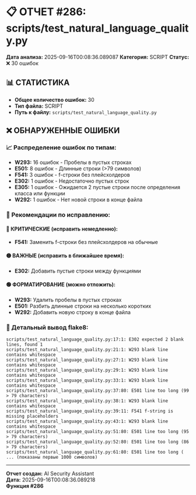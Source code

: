 # 📋 ОТЧЕТ #286: scripts/test_natural_language_quality.py

**Дата анализа:** 2025-09-16T00:08:36.089087
**Категория:** SCRIPT
**Статус:** ❌ 30 ошибок

## 📊 СТАТИСТИКА

- **Общее количество ошибок:** 30
- **Тип файла:** SCRIPT
- **Путь к файлу:** `scripts/test_natural_language_quality.py`

## ❌ ОБНАРУЖЕННЫЕ ОШИБКИ

### 📈 Распределение ошибок по типам:

- **W293:** 16 ошибок - Пробелы в пустых строках
- **E501:** 8 ошибок - Длинные строки (>79 символов)
- **F541:** 3 ошибок - f-строки без плейсхолдеров
- **E302:** 1 ошибок - Недостаточно пустых строк
- **E305:** 1 ошибок - Ожидается 2 пустые строки после определения класса или функции
- **W292:** 1 ошибок - Нет новой строки в конце файла

### 🎯 Рекомендации по исправлению:

#### 🔴 КРИТИЧЕСКИЕ (исправить немедленно):
- **F541:** Заменить f-строки без плейсхолдеров на обычные

#### 🟡 ВАЖНЫЕ (исправить в ближайшее время):
- **E302:** Добавить пустые строки между функциями

#### 🟢 ФОРМАТИРОВАНИЕ (можно отложить):
- **W293:** Удалить пробелы в пустых строках
- **E501:** Разбить длинные строки на несколько коротких
- **W292:** Добавить новую строку в конце файла

### 📝 Детальный вывод flake8:

```
scripts/test_natural_language_quality.py:17:1: E302 expected 2 blank lines, found 1
scripts/test_natural_language_quality.py:21:1: W293 blank line contains whitespace
scripts/test_natural_language_quality.py:27:1: W293 blank line contains whitespace
scripts/test_natural_language_quality.py:29:1: W293 blank line contains whitespace
scripts/test_natural_language_quality.py:33:1: W293 blank line contains whitespace
scripts/test_natural_language_quality.py:37:80: E501 line too long (99 > 79 characters)
scripts/test_natural_language_quality.py:38:1: W293 blank line contains whitespace
scripts/test_natural_language_quality.py:39:11: F541 f-string is missing placeholders
scripts/test_natural_language_quality.py:43:1: W293 blank line contains whitespace
scripts/test_natural_language_quality.py:51:80: E501 line too long (95 > 79 characters)
scripts/test_natural_language_quality.py:52:80: E501 line too long (86 > 79 characters)
scripts/test_natural_language_quality.py:61:80: E501 line too long (
... (показаны первые 1000 символов)
```

---
**Отчет создан:** AI Security Assistant  
**Дата:** 2025-09-16T00:08:36.089218  
**Функция #286**
